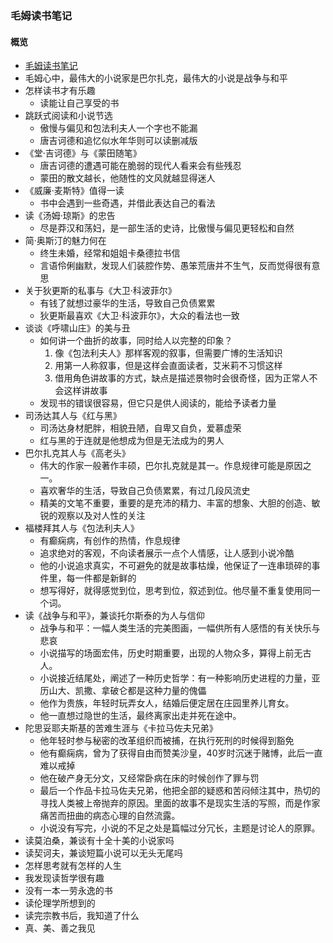 ### 毛姆读书笔记

#### 概览
* [毛姆读书笔记](https://book.douban.com/subject/27024398/)
* 毛姆心中，最伟大的小说家是巴尔扎克，最伟大的小说是战争与和平
* 怎样读书才有乐趣
  * 读能让自己享受的书
* 跳跃式阅读和小说节选
  * 傲慢与偏见和包法利夫人一个字也不能漏
  * 唐吉诃德和追忆似水年华则可以读删减版
* 《堂·吉诃德》与《蒙田随笔》
  * 唐吉诃德的遭遇可能在脆弱的现代人看来会有些残忍
  * 蒙田的散文越长，他随性的文风就越显得迷人
* 《威廉·麦斯特》值得一读
  * 书中会遇到一些奇遇，并借此表达自己的看法
* 读《汤姆·琼斯》的忠告
  * 尽是莽汉和荡妇，是一部生活的史诗，比傲慢与偏见更轻松和自然
* 简·奥斯汀的魅力何在
  * 终生未婚，经常和姐姐卡桑德拉书信
  * 言语伶俐幽默，发现人们装腔作势、愚笨荒唐并不生气，反而觉得很有意思
* 关于狄更斯的私事与《大卫·科波菲尔》
  * 有钱了就想过豪华的生活，导致自己负债累累
  * 狄更斯最喜欢《大卫·科波菲尔》，大众的看法也一致
* 谈谈《呼啸山庄》的美与丑
  * 如何讲一个曲折的故事，同时给人以完整的印象？
    1. 像《包法利夫人》那样客观的叙事，但需要广博的生活知识
    1. 用第一人称叙事，但是这样会直面读者，艾米莉不习惯这样
    1. 借用角色讲故事的方式，缺点是描述景物时会很奇怪，因为正常人不会这样讲故事
  * 发现书的错误很容易，但它只是供人阅读的，能给予读者力量
* 司汤达其人与《红与黑》
  * 司汤达身材肥胖，相貌丑陋，自卑又自负，爱慕虚荣
  * 红与黑的于连就是他想成为但是无法成为的男人
* 巴尔扎克其人与《高老头》
  * 伟大的作家一般著作丰硕，巴尔扎克就是其一。作息规律可能是原因之一。
  * 喜欢奢华的生活，导致自己负债累累，有过几段风流史
  * 精美的文笔不重要，重要的是充沛的精力、丰富的想象、大胆的创造、敏锐的观察以及对人性的关注
* 福楼拜其人与《包法利夫人》
  * 有癫痫病，有创作的热情，作息规律
  * 追求绝对的客观，不向读者展示一点个人情感，让人感到小说冷酷
  * 他的小说追求真实，不可避免的就是故事枯燥，他保证了一连串琐碎的事件里，每一件都是新鲜的
  * 想写得好，就得感觉到位，思考到位，叙述到位。他尽量不重复使用同一个词。
* 读《战争与和平》，兼谈托尔斯泰的为人与信仰
  * 战争与和平：一幅人类生活的完美图画，一幅供所有人感悟的有关快乐与悲哀
  * 小说描写的场面宏伟，历史时期重要，出现的人物众多，算得上前无古人。
  * 小说接近结尾处，阐述了一种历史哲学：有一种影响历史进程的力量，亚历山大、凯撒、拿破仑都是这种力量的傀儡
  * 他作为贵族，年轻时玩弄女人，结婚后便定居在庄园里养儿育女。
  * 他一直想过隐世的生活，最终离家出走并死在途中。
* 陀思妥耶夫斯基的苦难生涯与《卡拉马佐夫兄弟》
  * 他年轻时参与秘密的改革组织而被捕，在执行死刑的时候得到豁免
  * 他有癫痫病，曾为了获得自由而赞美沙皇，40岁时沉迷于赌博，此后一直难以戒掉
  * 他在破产身无分文，又经常卧病在床的时候创作了罪与罚
  * 最后一个作品卡拉马佐夫兄弟，他把全部的疑惑和苦闷倾注其中，热切的寻找人类被上帝抛弃的原因。里面的故事不是现实生活的写照，而是作家痛苦而扭曲的病态心理的自然流露。
  * 小说没有写完，小说的不足之处是篇幅过分冗长，主题是讨论人的原罪。
* 读莫泊桑，兼谈有十全十美的小说家吗
* 读契诃夫，兼谈短篇小说可以无头无尾吗
* 怎样思考就有怎样的人生
* 我发现读哲学很有趣
* 没有一本一劳永逸的书
* 读伦理学所想到的
* 读完宗教书后，我知道了什么
* 真、美、善之我见






